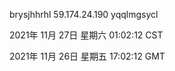 brysjhhrhl 59.174.24.190 yqqlmgsycl

2021年 11月 27日 星期六 01:02:12 CST

2021年 11月 26日 星期五 17:02:12 GMT
